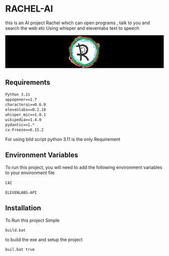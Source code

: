
# RACHEL-AI
this is an AI project Rachel which can open programs , talk to you and search the web etc
Using whisper and elevenlabs text to speech


![Logo](images/Logo%20For%20README.png)


## Requirements
```
Python 3.11
appopener==1.7
characterai==0.6.0
elevenlabs==0.2.18
whisper_mic==1.0.1
wikipedia==1.4.0
pydantic==1.*
cx-Freeze==6.15.2
```
For using bild script python 3.11 is the only Requirement
## Environment Variables

To run this project, you will need to add the following environment variables to your environment file

`CAI`

`ELEVENLABS-API`


## Installation

To Run this project
Simple
```cmd
build.bat
```
to build the exe and setup the project
```bat
buil.bat true
```

